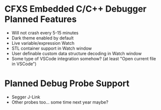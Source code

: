 # CFXS Embedded C/C++ Debugger Planned Features
- Will not crash every 5-15 minutes
- Dark theme enabled by default
- Live variable/expression Watch
- STL container support in Watch window
- User definable custom data structure decoding in Watch window
- Some type of VSCode integration somehow? (at least "Open current file in VSCode")

# Planned Debug Probe Support
- Segger J-Link
- Other probes too... some time next year maybe?

